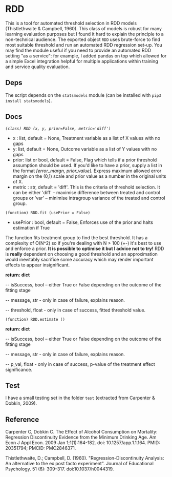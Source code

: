 
# RDD
This is a tool for automated threshold selection in RDD models (Thistlethwaite & Campbell, 1960). This class of models is robust for many learning evaluation purposes but I found it hard to explain the principle to a non-technical audience.
The exported object `RDD` uses brute-force to find most suitable threshold and run an automated RDD regression set-up. 
You may find the module useful if you need to provide an automated RDD setting "as a service": for example, I added pandas on top which allowed for a simple Excel integration helpful for multiple applications within training and service quality evaluation. 

## Deps

The script depends on the `statsmodels` module (can be installed with `pip3 install statsmodels`).

## Docs


*`(class) RDD (x, y, prior=False, metric='diff')`*

 - x : list, default = None, Treatment variable as a list of X values with no gaps
 - y: list, default = None, Outcome variable as a list of Y values with no gaps
 - prior: list or bool, default = False, Flag which tells if a prior threshold assumption should be used. If you'd like to have a prior, supply a list in the format *[error_margn,  prior_value]*. Express maximum allowed error margin on the (0,1) scale and prior value as a number in the original units of X.
 - metric : str, default = 'diff'. This is the criteria of threshold selection. It can be either 'diff' – maximise difference between treated and control groups or 'var' – minimise intragroup variance of the treated and control group. 

`(function) RDD.fit (usePrior = False)`
 - usePrior : bool, default = False, Enforces use of the prior and halts estimation if True
 
The function fits treatment group to find the best threshold. It has a complexity of O(N^2) so if you're dealing with N > 100 (+-) it's best to use and enforce a prior. **It is possible to optimise it but I advice not to try!** RDD is **really** dependent on choosing a good threshold and an approximation would inevitably sacrifice some accuracy which may render important effects to appear insignificant. 

**return: dict**

 -- isSuccess, bool – either True or False depending on the outcome of the fitting stage
 
 -- message, str - only in case of failure, explains reason.
 
-- threshold, float - only in case of success, fitted threshold value.
 
`(function) RDD.estimate ()`

**return: dict**

 -- isSuccess, bool – either True or False depending on the outcome of the fitting stage
 
 -- message, str - only in case of failure, explains reason.
 
 -- p_val, float -  only in case of success, p-value of the treatment effect significance.
 
 ## Test
 I have a small testing set in the folder `test` (extracted from Carpenter & Dobkin, 2009). 
 
 ## Reference
 Carpenter C, Dobkin C. The Effect of Alcohol Consumption on Mortality: Regression Discontinuity Evidence from the Minimum Drinking Age. Am Econ J Appl Econ. 2009 Jan 1;1(1):164-182. doi: 10.1257/app.1.1.164. PMID: 20351794; PMCID: PMC2846371.
 
  Thistlethwaite, D.; Campbell, D. (1960). "Regression-Discontinuity Analysis: An alternative to the ex post facto experiment". Journal of Educational Psychology. 51 (6): 309–317. doi:10.1037/h0044319.
